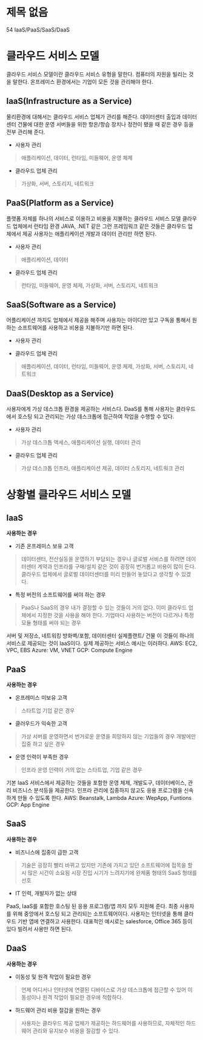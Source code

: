 # 제목 없음

54 IaaS/PaaS/SaaS/DaaS

# 클라우드 서비스 모델

클라우드 서비스 모델이란 클라우드 서비스 유형을 말한다. 컴퓨터의 자원을 빌리는 것을 말한다. 온프레미스 환경에서는 기업이 모든 것을 관리해야 한다.

## IaaS(Infrastructure as a Service)

물리환경에 대해서는 클라우드 서비스 업체가 관리를 해준다. 데이터센터 출입과 데이터센터 건물에 대한 운영 서버들을 위한 항온/항습 장치나 정전이 됐을 때 같은 경우 등을 전부 관리해 준다.

- 사용자 관리

> 애플리케이션, 데이터, 런타임, 미들웨어, 운영 체제
> 
- 클라우드 업체 관리

> 가상화, 서버, 스토리지, 네트워크
> 

## PaaS(Platform as a Service)

플랫폼 자체를 하나의 서비스로 이용하고 비용을 지불하는 클라우드 서비스 모델 클라우드 업체에서 런타임 환경 JAVA, .NET 같은 그런 프레임워크 같은 것들은 클라우드 업체에서 제공 사용자는 애플리케이션 개발과 데이터 관리만 하면 된다.

- 사용자 관리

> 애플리케이션, 데이터
> 
- 클라우드 업체 관리

> 런타임, 미들웨어, 운영 체제, 가상화, 서버, 스토리지, 네트워크
> 

## SaaS(Software as a Service)

어플리케이션 까지도 업체에서 제공을 해주며 사용자는 아이디만 있고 구독을 통해서 원하는 소프트웨어를 사용하고 비용을 지불하기만 하면 된다.

- 사용자 관리

> 
> 
- 클라우드 업체 관리

> 애플리케이션, 데이터, 런타임, 미들웨어, 운영 체제, 가상화, 서버, 스토리지, 네트워크
> 

## DaaS(Desktop as a Service)

사용자에게 가상 데스크톱 환경을 제공하는 서비스다. DaaS를 통해 사용자는 클라우드에서 호스팅 되고 관리되는 가상 데스크톱에 접근하여 작업을 수행할 수 있다.

- 사용자 관리

> 가상 데스크톱 액세스, 애플리케이션 실행, 데이터 관리
> 
- 클라우드 업체 관리

> 가상 데스크톱 인프라, 애플리케이션 제공, 데이터 스토리지, 네트워크 관리
> 

# 상황별 클라우드 서비스 모델

## IaaS

**사용하는 경우**

- 기존 온프레미스 보유 고객

> 데이터센터, 전산실등을 운영하기 부담되는 경우나 글로벌 서비스를 하려면 데이터센터 계약과 인프라를 구매/설치 같은 것이 굉장히 번거롭고 비용이 많이 든다. 클라우드 업체에서 글로벌 데이터센터를 미리 만들어 놓았다고 생각할 수 있겠다.
> 
- 특정 버전의 소프트웨어를 써야 하는 경우

> PaaS나 SaaS의 경우 내가 결정할 수 있는 것들이 거의 없다. 이미 클라우드 업체에서 지정한 것을 사용을 해야 한다. 기업마다 사용하는 버전이 다르거나 특정 모듈 형태를 써야 되는 경우
> 

서버 및 저장소, 네트워킹 방화벽/포함, 데이터센터 실제플랜트/ 건물 이 것들이 하나의 서비스로 제공되는 것이 IaaS이다. 실제 제공하는 서비스 예시는 이러하다.
AWS: EC2, VPC, EBS
Azure: VM, VNET
GCP: Compute Engine

## PaaS

**사용하는 경우**

- 온프레미스 미보유 고객

> 스타트업 기업 같은 경우
> 
- 클러우드가 익숙한 고객

> 가상 서버를 운영하면서 번거로운 운영을 희망하지 않는 기업들의 경우 개발에만 집중 하고 싶은 경우
> 
- 운영 인력이 부족한 경우

> 인프라 운영 인력이 거의 없는 스타트업, 기업 같은 경우
> 

기본 IaaS 서비스에서 제공하는 것들을 포함한 운영 체제, 개발도구, 데이터베이스, 관리 비즈니스 분석등을 제공한다. 인프라 관리에 집중하지 않고도 응용 프로그램을 신속하게 만들 수 있도록 한다.
AWS: Beanstalk, Lambda
Azure: WepApp, Funtions
GCP: App Engine

## SaaS

**사용하는 경우**

- 비즈니스에 집중이 급한 고객

> 기술은 굉장히 빨리 바뀌고 있지만 기존에 가지고 있던 소프트웨어에 접목을 할시 많은 시간이 소요됨 시장 진입 시기가 느려지기에 완제품 형태의 SaaS 형태를 선호
> 
- IT 인력, 개발자가 없는 상태

PaaS, IaaS를 포함한 호스팅 된 응용 프로그램/앱 까지 모두 지원해 준다. 최종 사용자를 위해 중앙에서 호스팅 되고 관리되는 소프트웨어이다. 사용자는 인터넷을 통해 클라우드 기반 앱에 연결하고 사용한다. 대표적인 예시로는 salesforce, Office 365 등이 있다 빌려서 사용만 하면 된다.

## DaaS

**사용하는 경우**

- 이동성 및 원격 작업이 필요한 경우

> 언제 어디서나 인터넷에 연결된 디바이스로 가상 데스크톱에 접근할 수 있어 이동성이나 원격 작업이 필요한 경우에 적합하다.
> 
- 하드웨어 관리 비용 절갑을 원하는 경우

> 사용자는 클라우드 제공 업체가 제공하는 하드웨어를 사용하므로, 자체적인 하드웨어 관리와 유지보수 비용을 절감할 수 있다.
>